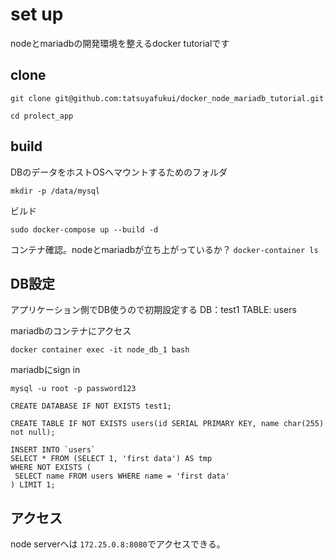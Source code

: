 # set up
nodeとmariadbの開発環境を整えるdocker tutorialです
## clone

`git clone git@github.com:tatsuyafukui/docker_node_mariadb_tutorial.git`

`cd prolect_app`

## build

DBのデータをホストOSへマウントするためのフォルダ

`mkdir -p /data/mysql`

ビルド

`sudo docker-compose up --build -d`

コンテナ確認。nodeとmariadbが立ち上がっているか？
`docker-container ls`

## DB設定

アプリケーション側でDB使うので初期設定する
DB：test1
TABLE: users

mariadbのコンテナにアクセス

`docker container exec -it node_db_1 bash`

mariadbにsign in

`mysql -u root -p password123`

```
CREATE DATABASE IF NOT EXISTS test1;

CREATE TABLE IF NOT EXISTS users(id SERIAL PRIMARY KEY, name char(255) not null);

INSERT INTO `users`
SELECT * FROM (SELECT 1, 'first data') AS tmp
WHERE NOT EXISTS (
 SELECT name FROM users WHERE name = 'first data'
) LIMIT 1;
```


## アクセス
node serverへは
`172.25.0.8:8080`でアクセスできる。



